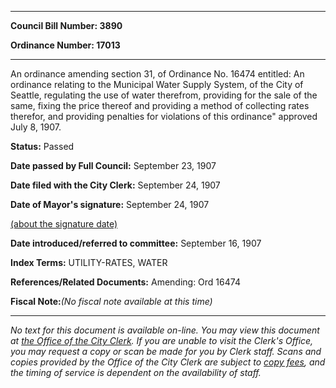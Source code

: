 

********

**Council Bill Number: 3890**
   
**Ordinance Number: 17013**
********

 An ordinance amending section 31, of Ordinance No. 16474 entitled: An ordinance relating to the Municipal Water Supply System, of the City of Seattle, regulating the use of water therefrom, providing for the sale of the same, fixing the price thereof and providing a method of collecting rates therefor, and providing penalties for violations of this ordinance" approved July 8, 1907.

**Status:** Passed
   
**Date passed by Full Council:** September 23, 1907
   
**Date filed with the City Clerk:** September 24, 1907
   
**Date of Mayor's signature:** September 24, 1907
   
[(about the signature date)](/~public/approvaldate.htm)
   
   
   
**Date introduced/referred to committee:** September 16, 1907
   
   
**Index Terms:** UTILITY-RATES, WATER

**References/Related Documents:** Amending: Ord 16474

**Fiscal Note:**_(No fiscal note available at this time)_
********

_No text for this document is available on-line. You may view this document at [the Office of the City Clerk](http://www.seattle.gov/leg/clerk/contactUs.htm). If you are unable to visit the Clerk's Office, you may request a copy or scan be made for you by Clerk staff. Scans and copies provided by the Office of the City Clerk are subject to [copy fees](http://clerk.seattle.gov/~public/clerkfees.htm), and the timing of service is dependent on the availability of staff._


